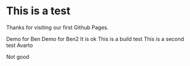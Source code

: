 # This is a test



Thanks for visiting our first Github Pages.

Demo for Ben
Demo for Ben2
It is ok
This is a build test
This is a second test
Avarto

Not good
